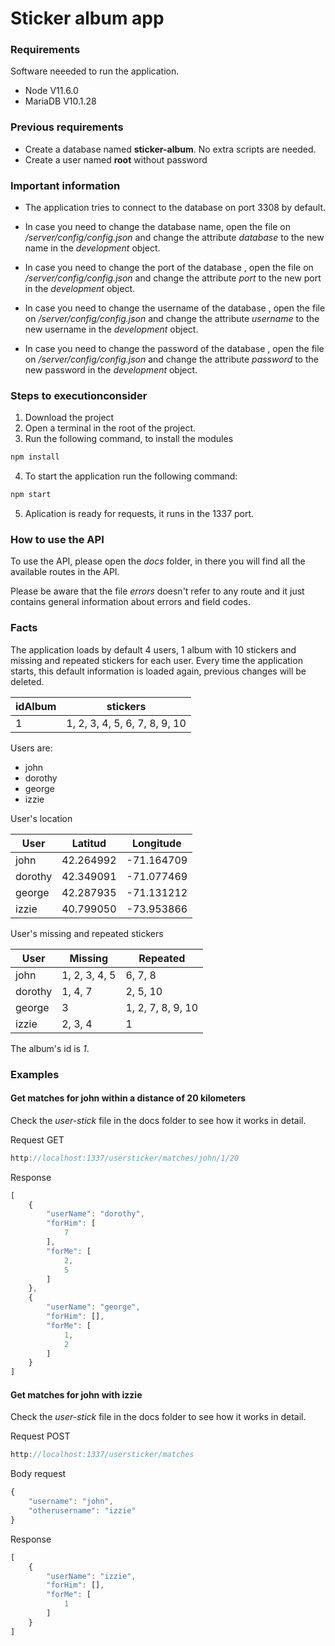 # Sticker album app

### Requirements
Software neeeded to run the application.

- Node V11.6.0
- MariaDB V10.1.28

### Previous requirements

- Create a database named **sticker-album**. No extra scripts are needed.
- Create a user named **root** without password

### Important information

- The application tries to connect to the database on port 3308 by default.

- In case you need to change the database name, open the file on */server/config/config.json* and change the attribute *database* to the new name in the *development* object.

- In case you need to change the port of the database , open the file on */server/config/config.json* and change the attribute *port* to the new port in the *development* object.

- In case you need to change the username of the database , open the file on */server/config/config.json* and change the attribute *username* to the new username in the *development* object.

- In case you need to change the password of the database , open the file on */server/config/config.json* and change the attribute *password* to the new password in the *development* object.

### Steps to executionconsider

1. Download the project
2. Open a terminal in the root of the project.
3. Run the following command, to install the modules
```Javascript
npm install
```
4. To start the application run the following command:
```Javascript
npm start
```
5. Aplication is ready for requests, it runs in the 1337 port.

### How to use  the API

To use the API, please open the *docs* folder, in there you will find all the available routes in the API.

Please  be aware that the file *errors* doesn't refer to any route and it just contains general information about errors and field codes.

### Facts
The application loads by default 4 users, 1 album with 10 stickers and missing and repeated stickers for each user. Every time the application starts, this default information is loaded again, previous changes will be deleted.

|idAlbum|stickers|
|---|---|
|1|1, 2, 3, 4, 5, 6, 7, 8, 9, 10|

Users are:
- john
- dorothy
- george
- izzie

User's location

|User|Latitud|Longitude|
|---|---|---|
|john|42.264992|-71.164709|
|dorothy|42.349091|-71.077469|
|george|42.287935|-71.131212|
|izzie|40.799050|-73.953866|

User's missing and repeated stickers

|User|Missing|Repeated|
|---|---|---|
|john|1, 2, 3, 4, 5|6, 7, 8|
|dorothy|1, 4, 7|2, 5, 10|
|george|3|1, 2, 7, 8, 9, 10|
|izzie|2, 3, 4|1|

The album's id is *1*.

### Examples 

#### Get matches for john within a distance of 20 kilometers

Check the *user-stick* file in the docs folder to see how it works in detail.

Request GET

```Javascript
http://localhost:1337/usersticker/matches/john/1/20
```

Response
```Javascript
[
    {
        "userName": "dorothy",
        "forHim": [
            7
        ],
        "forMe": [
            2,
            5
        ]
    },
    {
        "userName": "george",
        "forHim": [],
        "forMe": [
            1,
            2
        ]
    }
]
```

#### Get matches for john with izzie

Check the *user-stick* file in the docs folder to see how it works in detail.

Request POST

```Javascript
http://localhost:1337/usersticker/matches
```

Body request
```Javascript
{
	"username": "john",
	"otherusername": "izzie"
}
```
Response
```Javascript
[
    {
        "userName": "izzie",
        "forHim": [],
        "forMe": [
            1
        ]
    }
]
```

